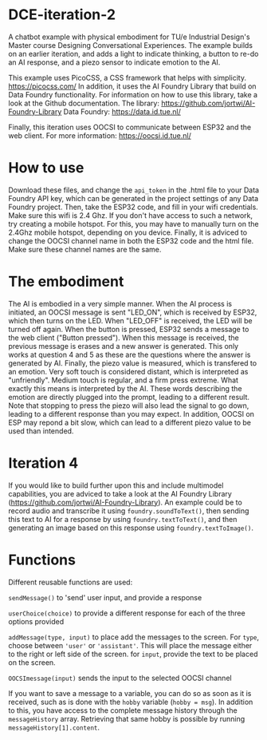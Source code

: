 # DCE-iteration-2

A chatbot example with physical embodiment for TU/e Industrial Design's Master course Designing Conversational Experiences. The example builds on an earlier iteration, and adds a light to indicate thinking, a button to re-do an AI response, and a piezo sensor to indicate emotion to the AI.

This example uses PicoCSS, a CSS framework that helps with simplicity. https://picocss.com/
In addition, it uses the AI Foundry Library that build on Data Foundry functionality. For information on how to use this library, take a look at the Github documentation.
The library: https://github.com/jortwi/AI-Foundry-Library
Data Foundry: https://data.id.tue.nl/

Finally, this iteration uses OOCSI to communicate between ESP32 and the web client. For more information: https://oocsi.id.tue.nl/

# How to use

Download these files, and change the `api_token` in the .html file to your Data Foundry API key, which can be generated in the project settings of any Data Foundry project. Then, take the ESP32 code, and fill in your wifi credentials. Make sure this wifi is 2.4 Ghz. If you don't have access to such a network, try creating a mobile hotspot. For this, you may have to manually turn on the 2.4Ghz mobile hotspot, depending on you device. Finally, it is adviced to change the OOCSI channel name in both the ESP32 code and the html file. Make sure these channel names are the same.

# The embodiment

The AI is embodied in a very simple manner. When the AI process is initiated, an OOCSI message is sent "LED_ON", which is received by ESP32, which then turns on the LED. When "LED_OFF" is received, the LED will be turned off again. When the button is pressed, ESP32 sends a message to the web client ("Button pressed"). When this message is received, the previous message is erases and a new answer is generated. This only works at question 4 and 5 as these are the questions where the answer is generated by AI. Finally, the piezo value is measured, which is transfered to an emotion. Very soft touch is considered distant, which is interpreted as "unfriendly". Medium touch is regular, and a firm press extreme. What exactly this means is interpreted by the AI. These words describing the emotion are directly plugged into the prompt, leading to a different result. Note that stopping to press the piezo will also lead the signal to go down, leading to a different response than you may expect. In addition, OOCSI on ESP may repond a bit slow, which can lead to a different piezo value to be used than intended.

# Iteration 4

If you would like to build further upon this and include multimodel capabilities, you are adviced to take a look at the AI Foundry Library (https://github.com/jortwi/AI-Foundry-Library). An example could be to record audio and transcribe it using `foundry.soundToText()`, then sending this text to AI for a response by using `foundry.textToText()`, and then generating an image based on this response using `foundry.textToImage()`.

# Functions

Different reusable functions are used:

`sendMessage()` to 'send' user input, and provide a response

`userChoice(choice)` to provide a different response for each of the three options provided

`addMessage(type, input)` to place add the messages to the screen. For `type`, choose between `'user'` or `'assistant'`. This will place the message either to the right or left side of the screen. for `input`, provide the text to be placed on the screen.

`OOCSImessage(input)` sends the input to the selected OOCSI channel

If you want to save a message to a variable, you can do so as soon as it is received, such as is done with the `hobby` variable (`hobby = msg`). In addition to this, you have access to the complete message history through the `messageHistory` array. Retrieving that same hobby is possible by running `messageHistory[1].content`.

